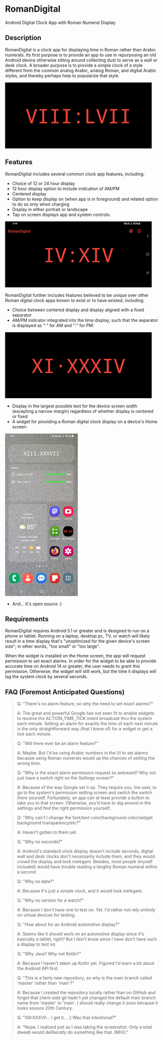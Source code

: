 # RomanDigital

Android Digital Clock App with Roman Numeral Display

## Description

RomanDigital is a clock app for displaying time in Roman rather than Arabic numerals.
Its first purpose is to provide an app to use in repurposing an old Android device otherwise sitting
around collecting dust to serve as a wall or desk clock. A broader purpose is to provide a simple
clock of a style different from the common analog Arabic, analog Roman, and digital Arabic styles,
and thereby perhaps help to popularize that style.

![Landscape screenshot of phone showing RomanDigital app displaying time as VIII:LVII](/.github/images/Screenshot_20240809_205721_RomanDigital.jpg)

## Features

RomanDigital includes several common clock app features, including:
* Choice of 12 or 24 hour display
* 12 hour display option to include indication of AM/PM
* Centered display
* Option to keep display on (when app is in foreground) and related option to do so only when charging
* Display in either portrait or landscape
* Tap on screen displays app and system controls:

![Landscape screenshot of phone showing system bars and RomanDigital app displaying time as IV:XIV with toolbar containing gear and info icons](/.github/images/Screenshot_20240809_161416_RomanDigital.jpg)

RomanDigital further includes features believed to be unique over other Roman digital clock apps
known to exist or to have existed, including:
* Choice between centered display and display aligned with a fixed separator
* AM/PM indicator integrated into the time display, such that the separator is displayed as "·" for AM and ":" for PM:

![Landscape screenshot of phone showing RomanDigital app displaying time as XI·XXXIV](/.github/images/Screenshot_20240809_113408_RomanDigital.jpg)

* Display in the largest possible text for the device screen width (excepting a narrow margin) regardless of whether display is centered or fixed
* A widget for providing a Roman digital clock display on a device's Home screen:

![Portrait screenshot of phone Home screen showing RomanDigital widget](/.github/images/Screenshot_20240807_133709_One_UI_Home.jpg)

* And... It's open source :)

## Requirements

RomanDigital requires Android 5.1 or greater and is designed to run on a phone or tablet. Running on
a laptop, desktop pc, TV, or watch will likely result in a time display that's "unoptimized for the
given device's screen size"; in other words, "too small" or "too large".

When the widget is installed on the Home screen, the app will request permission to set exact alarms.
In order for the widget to be able to provide accurate time on Android 14 or greater, the user needs
to grant this permission. Otherwise, the widget will still work, but the time it displays
will lag the system clock by several seconds.

## FAQ (Foremost Anticipated Questions)

> Q: "There's no alarm feature, so why the need to set exact alarms?"
> 
> A: The great and powerful Google has not seen fit to enable widgets to receive the ACTION_TIME_TICK intent broadcast thru the system each minute. Setting an alarm for exactly the time of each next minute is the only straightforward way (that I know of) for a widget to get a tick each minute. 

> Q: "Will there ever be an alarm feature?"
> 
> A: Maybe. But I'd be using Arabic numbers in the UI to set alarms because using Roman numerals would up the chances of setting the wrong time.  

> Q: "Why is the exact alarm permission request so awkward? Why not just have a switch right on the Settings screen?"
> 
> A: Because of the way Google set it up. They require you, the user, to go to the system's permission setting screen and switch the switch there yourself. Fortunately, an app can at least provide a button to take you to that screen. Otherwise, you'd have to dig around in the settings and find the right permission yourself.

> Q: "Why can't I change the font/text color/background color/widget background transparency/etc?"
> 
> A: Haven't gotten to them yet.

> Q: "Why no seconds?"
> 
> A: Android's standard clock display doesn't include seconds, digital wall and desk clocks don't necessarily include them, and they would crowd the display and look inelegant. Besides, most people (myself included) would have trouble reading a lengthy Roman numeral within a second.

> Q: "Why no date?"
> 
> A: Because it's just a simple clock, and it would look inelegant.

> Q: "Why no version for a watch?"
> 
> A: Because I don't have one to test on. Yet. I'd rather not rely *entirely* on virtual devices for testing.

> Q: "How about for an Android automotive display?"
> 
> A: Seems like it should work on an automotive display since it's basically a tablet, right? But I don't know since I have don't have such a display to test on.

> Q: "Why Java? Why not Kotlin?"
> 
> A: Because I haven't taken up Kotlin yet. Figured I'd learn a bit about the Android API first.

> Q: "This is a fairly new repository, so why is the main branch called 'master' rather than 'main'?"
> 
> A: Because I created the repository locally rather than on GitHub and forgot that client-side git hadn't yet changed the default main branch name from 'master' to 'main'. I should really change it soon because it looks *sooooo* 20th Century.

> Q: "XIII:XXXVII... I get it... ;)  Was that intentional?"
> 
> A: "Nope. I realized just as I was taking the screenshot. Only a total dweeb would deliberatly do something like that. IMHO."
